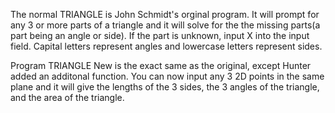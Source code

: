 The normal TRIANGLE is John Schmidt's orginal program. It will prompt for any 3 or more parts of
a triangle and it will solve for the the missing parts(a part being an angle or side). If the part is unknown, input X into the input
field. Capital letters represent angles and lowercase letters represent sides.

Program TRIANGLE New is the exact same as the original, except Hunter added an additonal function.
You can now input any 3 2D points in the same plane and it will give the lengths of the 3 sides,
the 3 angles of the triangle, and the area of the triangle. 